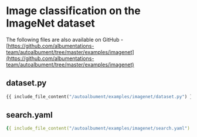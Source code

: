 # Image classification on the ImageNet dataset

The following files are also available on GitHub - [https://github.com/albumentations-team/autoalbument/tree/master/examples/imagenet](https://github.com/albumentations-team/autoalbument/tree/master/examples/imagenet)

## dataset.py
```python
{{ include_file_content("/autoalbument/examples/imagenet/dataset.py") }}
```

## search.yaml
```yaml
{{ include_file_content("/autoalbument/examples/imagenet/search.yaml") }}
```
